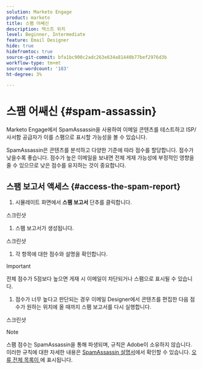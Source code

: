 ```yaml
---
solution: Marketo Engage
product: marketo
title: 스팸 어쌔신
description: 텍스트 위치
level: Beginner, Intermediate
feature: Email Designer
hide: true
hidefromtoc: true
source-git-commit: bfa1bc900c2adc263e634a81440b77bef2976d3b
workflow-type: tm+mt
source-wordcount: '183'
ht-degree: 3%

---
```


# 스팸 어쌔신 {#spam-assassin}

Marketo Engage에서 SpamAssassin을 사용하여 이메일 콘텐츠를 테스트하고 ISP/사서함 공급자가 이를 스팸으로 표시할 가능성을 볼 수 있습니다.

SpamAssassin은 콘텐츠를 분석하고 다양한 기준에 따라 점수를 할당합니다. 점수가 낮을수록 좋습니다. 점수가 높은 이메일을 보내면 전체 게재 가능성에 부정적인 영향을 줄 수 있으므로 낮은 점수를 유지하는 것이 중요합니다.

## 스팸 보고서 액세스 {#access-the-spam-report}

1. 시뮬레이트 화면에서 **스팸 보고서** 단추를 클릭합니다.

스크린샷

1. 스팸 보고서가 생성됩니다.

스크린샷

1. 각 항목에 대한 점수와 설명을 확인합니다.

>[!IMPORTANT]
>
>전체 점수가 5점보다 높으면 게재 시 이메일이 차단되거나 스팸으로 표시될 수 있습니다.

1. 점수가 너무 높다고 판단되는 경우 이메일 Designer에서 콘텐츠를 편집한 다음 점수가 원하는 위치에 올 때까지 스팸 보고서를 다시 실행합니다.

스크린샷

>[!NOTE]
>
>스팸 점수는 SpamAssassin을 통해 파생되며, 규칙은 Adobe이 소유하지 않습니다. 이러한 규칙에 대한 자세한 내용은 [SpamAssassin 설명서](https://spamassassin.apache.org/#_blank)에서 확인할 수 있습니다. [오류 전체 목록이 ](https://spamassassin.apache.org/old/tests_3_0_x.html?utm_source=chatgpt.com)에 표시됩니다.
